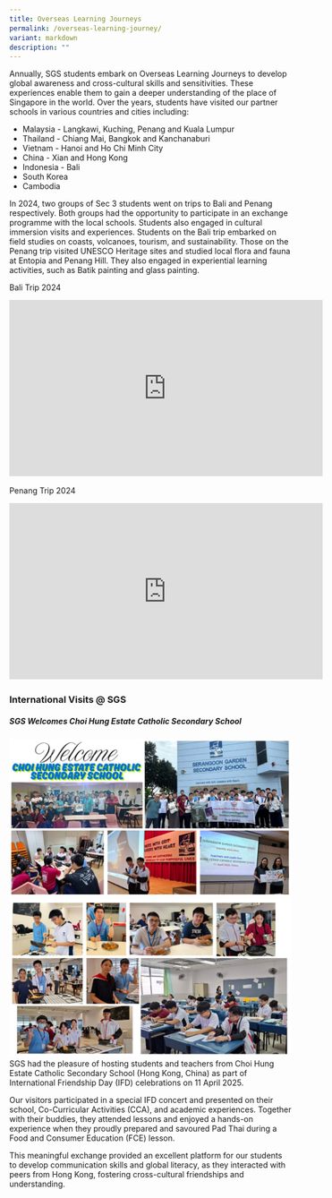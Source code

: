 ```yaml
---
title: Overseas Learning Journeys
permalink: /overseas-learning-journey/
variant: markdown
description: ""
---
```

Annually, SGS students embark on Overseas Learning Journeys to develop global awareness and cross-cultural skills and sensitivities.  These experiences enable them to gain a deeper understanding of the place of Singapore in the world.  Over the years, students have visited our partner schools in various countries and cities including:
* Malaysia - Langkawi, Kuching, Penang and Kuala Lumpur
* Thailand - Chiang Mai, Bangkok and Kanchanaburi
* Vietnam - Hanoi and Ho Chi Minh City
* China - Xian and Hong Kong
* Indonesia - Bali
* South Korea
* Cambodia 

In 2024, two groups of Sec 3 students went on trips to Bali and Penang respectively.   Both groups had the opportunity to participate in an exchange programme with the local schools.  Students also engaged in cultural immersion visits and experiences.  Students on the Bali trip embarked on field studies on coasts, volcanoes, tourism, and sustainability.  Those on the Penang trip visited UNESCO Heritage sites and studied local flora and fauna at Entopia and Penang Hill.  They also engaged in experiential learning activities, such as Batik painting and glass painting.

Bali Trip 2024
<iframe allowfullscreen="" allow="accelerometer; autoplay; clipboard-write; encrypted-media; gyroscope; picture-in-picture; web-share" frameborder="0" title="YouTube video player" src="https://www.youtube.com/embed/iA24ybqTOJc?si=vF8tC6F46g2_ZcMX&amp;controls=0" height="315" width="560"></iframe>

Penang Trip 2024
<iframe allowfullscreen="true" height="315" width="560" frameborder="0" src="https://docs.google.com/presentation/d/e/2PACX-1vSpbAuFzrDTEfBOl0mSKICI3OYUCc67fKeEsyavee9d4L1ITamzxYXMffkxwVqMVum8bNFMtg0ddVxl/embed?start=false&amp;loop=false&amp;delayms=3000"></iframe>

        

### International Visits @ SGS
##### SGS Welcomes Choi Hung Estate Catholic Secondary School

![](/images/Choi_Hung_Estate_Catholic_Secondary_School.jpg) 
![](/images/Choi_Hung_Estate_Catholic_Secondary_School__1_.jpg)
SGS had the pleasure of hosting students and teachers from Choi Hung Estate Catholic Secondary School (Hong Kong, China) as part of International Friendship Day (IFD) celebrations on 11 April 2025.

Our visitors participated in a special IFD concert and presented on their school, Co-Curricular Activities (CCA), and academic experiences.  Together with their buddies, they attended lessons and enjoyed a hands-on experience when they proudly prepared and savoured Pad Thai during a Food and Consumer Education (FCE) lesson. 

This meaningful exchange provided an excellent platform for our students to develop communication skills and global literacy, as they interacted with peers from Hong Kong, fostering cross-cultural friendships and understanding.
